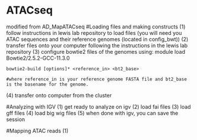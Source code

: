 # ATACseq
modified from AD_MapATACseq
#Loading files and making constructs
(1) follow instructions in lewis lab repository to load files (you will need you ATAC sequences and their reference genomes (located in config_bwt))
(2) transfer files onto your computer following the instructions in the lewis lab repository 
(3) configure bowtie2 files of the genomes using:
    module load Bowtie2/2.5.2-GCC-11.3.0

    bowtie2-build [options]* <reference_in> <bt2_base>

    #where reference_in is your reference genome FASTA file and bt2_base is the basename for the genome.
(4) transfer onto computer from the cluster

#Analyzing with IGV
(1) get ready to analyze on igv
(2) load fai files
(3) load gff files
(4) load big wig files
(5) when done with igv, you can save the session 

#Mapping ATAC reads
(1)
